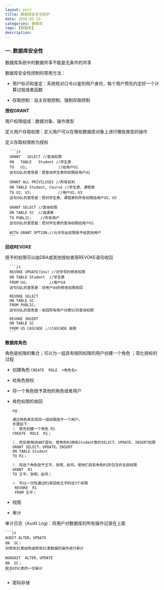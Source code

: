 ```yaml
---
layout: post
title: 数据库安全与防护
date: 2016-05-19
categories: 数据库
tags: [数据库]
description: 
---
```


### 一. 数据库安全性

数据库系统中的数据共享不能是无条件的共享

数据库安全性控制的常用方法：

- 用户标识和鉴定：系统核对口令以鉴别用户身份，每个用户预先约定好一个计算过程或者函数
 
- 存取控制：自主存取控制、强制存取控制

**授权GRANT**

用户权限组成：数据对象、操作类型

定义用户存取权限：定义用户可以在哪些数据库对象上进行哪些类型的操作

定义存取权限称为授权 

	  ```js
	  GRANT   SELECT //查询权限
      ON   TABLE   Student //学生表
      TO   U1;				//给用户U1
	  这句SQL的意思是：把查询学生表的权限给用户U1

	  GRANT ALL PRIVILIGES //所有权利
      ON TABLE Student, Course //学生表、课程表
      TO U2, U3;			//用户U2、U3
	  这句SQL的意思是：把对学生表、课程表的所有权限给用户U2、U3

	  GRANT SELECT //查询权限
      ON TABLE SC  //选课表
	  TO PUBLIC;	//所有用户
	  这句SQL的意思是：把对学生表的查询权限给用户U1

	  WITH GRANT OPTION;//允许将此权限授予给其他用户
	  ```

**回收REVOKE**

授予的权限可以由DBA或其他授权者用REVOKE语句收回

	  ```js
	  REVOKE UPDATE(Sno) //对学号的修改权限
	  ON TABLE Student 	//学生表
	  FROM U4;			//用户U4
	  这句SQL的意思是：将用户U4的修改权限收回

	  REVOKE SELECT 
	  ON TABLE SC 
	  FROM PUBLIC;
	  这句SQL的意思是：收回所有用户对表SC的查询权限

	  REVOKE INSERT 
	  ON TABLE SC 
	  FROM U5 CASCADE ;//CASCADE 级联
	  ```

**数据库角色**

角色是权限的集合；可以为一组具有相同权限的用户创建一个角色
；简化授权的过程

- 创建角色 `CREATE  ROLE  <角色名> `

- 给角色授权 

- 将一个角色授予其他的角色或者用户

- 角色权限的收回

	```js
	eg:

    通过角色来实现将一组权限授予一个用户。
    步骤如下：
    1. 首先创建一个角色 R1
    CREATE  ROLE  R1；

    2. 然后使用GRANT语句，使角色R1拥有Student表的SELECT、UPDATE、INSERT权限
    GRANT SELECT，UPDATE，INSERT 
    ON TABLE Student 
    TO R1；

    3. 将这个角色授予王平，张明，赵玲。使他们具有角色R1所包含的全部权限
    GRANT  R1 
    TO 王平，张明，赵玲；

    4. 可以一次性通过R1来回收王平的这3个权限
     REVOKE  R1 
     FROM 王平；
	```



- 视图

- 审计

审计日志（Audit Log)：将用户对数据库的所有操作记录在上面

	```js
    AUDIT ALTER，UPDATE  
    ON  SC；
	对修改SC表结构或修改SC表数据的操作进行审计

	NOAUDIT  ALTER，UPDATE  
    ON  SC；
	取消对SC表的一切审计
	```

- 密码存储


